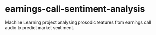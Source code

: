 # earnings-call-sentiment-analysis
Machine Learning project analysing prosodic features from earnings call audio to predict market sentiment.
